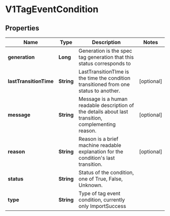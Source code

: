 
# V1TagEventCondition

## Properties
Name | Type | Description | Notes
------------ | ------------- | ------------- | -------------
**generation** | **Long** | Generation is the spec tag generation that this status corresponds to | 
**lastTransitionTime** | **String** | LastTransitionTIme is the time the condition transitioned from one status to another. |  [optional]
**message** | **String** | Message is a human readable description of the details about last transition, complementing reason. |  [optional]
**reason** | **String** | Reason is a brief machine readable explanation for the condition&#39;s last transition. |  [optional]
**status** | **String** | Status of the condition, one of True, False, Unknown. | 
**type** | **String** | Type of tag event condition, currently only ImportSuccess | 



